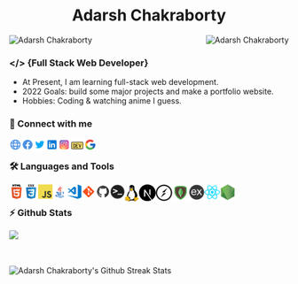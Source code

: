 <h1 align="center"> Adarsh Chakraborty</h1>
<p align="center" float="left">
<img align="left" src="https://komarev.com/ghpvc/?username=adarsh-chakraborty&label=Profile%20views&color=009127" alt="Adarsh Chakraborty"/>
<img align="right" src="https://img.shields.io/github/followers/adarsh-chakraborty?color=009127&label=Followers" alt="Adarsh Chakraborty" /> 
</p>

&nbsp;

### &#x0003C;&#x0002F;&#x0003E; {Full Stack Web Developer}
- At Present, I am learning full-stack web development. <br>
- 2022 Goals: build some major projects and make a portfolio website. <br>
- Hobbies: Coding & watching anime I guess.

### 🔗 Connect with me

[<img align="left"  width="22px" src="https://github.com/adarsh-chakraborty/adarsh-chakraborty/blob/main/assets/socials/web.png" />][website]
[<img align="left"  width="22px" src="https://github.com/adarsh-chakraborty/adarsh-chakraborty/blob/main/assets/socials/facebook.png" />][facebook]
[<img align="left" width="22px" src="https://github.com/adarsh-chakraborty/adarsh-chakraborty/blob/main/assets/socials/twitter.png" />][twitter]
[<img align="left"  width="22px" src="https://github.com/adarsh-chakraborty/adarsh-chakraborty/blob/main/assets/socials/linkedin.png" />][linkedin]
[<img align="left"  width="22px" src="https://github.com/adarsh-chakraborty/adarsh-chakraborty/blob/main/assets/socials/instagram.png" />][instagram]
[<img align="left"  width="25px" src="https://github.com/adarsh-chakraborty/adarsh-chakraborty/blob/main/assets/socials/dev.svg" />][dev]
[<img align="left"  width="22px" src="https://github.com/adarsh-chakraborty/adarsh-chakraborty/blob/main/assets/socials/google.svg" />][google]

<br/>

### 🛠️ Languages and Tools

<p>
<a href="https://www.w3schools.com/html/"><img align="left" alt="HTML5" width="26px" src="https://github.com/adarsh-chakraborty/adarsh-chakraborty/blob/main/assets/skills/html.png" /></a>

<a href="https://www.w3schools.com/css/"><img align="left" alt="CSS3" width="26px" src="https://github.com/adarsh-chakraborty/adarsh-chakraborty/blob/main/assets/skills/css.png" /></a>

<a href="https://www.javascript.com/"><img align="left" alt="Javascript" width="26px" src="https://github.com/adarsh-chakraborty/adarsh-chakraborty/blob/main/assets/skills/javascript.png"></a>

<a href="https://www.java.com/en/"><img align="left" alt="java" width="26px" src="https://github.com/adarsh-chakraborty/adarsh-chakraborty/blob/main/assets/skills/java.png" /></a>

<a href="https://code.visualstudio.com/"><img align="left" alt="Visual Studio Code" width="26px" src="https://github.com/adarsh-chakraborty/adarsh-chakraborty/blob/main/assets/skills/vscode.png" /></a>

<a href="https://git-scm.com/"><img align="left" alt="Git" width="26px" src="https://github.com/adarsh-chakraborty/adarsh-chakraborty/blob/main/assets/skills/git.png" /></a>

<a href="https://github.com/adarsh-chakraborty"><img align="left" alt="GitHub" width="26px" src="https://github.com/adarsh-chakraborty/adarsh-chakraborty/blob/main/assets/skills/github.png" /></a>

<a href="https://ubuntu.com/tutorials/command-line-for-beginners"><img align="left" alt="Terminal" width="26px" src="https://github.com/adarsh-chakraborty/adarsh-chakraborty/blob/main/assets/skills/terminal.png" /></a>

<a href="https://www.linux.org/"><img align="left" alt="Linux" width="26px" src="https://github.com/adarsh-chakraborty/adarsh-chakraborty/blob/main/assets/skills/penguin.png"></a>
<a href="https://nextjs.org/"><img align="left" alt="Next JS" width="30px" src="https://github.com/adarsh-chakraborty/adarsh-chakraborty/blob/main/assets/skills/nextjs.png" /></a>
<a href="https://socket.io/"><img align="left" alt="Socket IO" width="30px" src="https://github.com/adarsh-chakraborty/adarsh-chakraborty/blob/main/assets/skills/Socket-io.svg"></a>
<a href="https://www.mongodb.com/"><img align="left" alt="MongoDB" width="30px" src="https://github.com/adarsh-chakraborty/adarsh-chakraborty/blob/main/assets/skills/mongodb.svg"></a>
<a href="https://expressjs.com/"><img align="left" alt="Express" width="28px" src="https://github.com/adarsh-chakraborty/adarsh-chakraborty/blob/main/assets/skills/expressjs.png"></a>
<a href="https://reactjs.org/"><img align="left" alt="React" width="28px" src="https://github.com/adarsh-chakraborty/adarsh-chakraborty/blob/main/assets/skills/reactjs.svg"></a>
<a href="https://nodejs.org/en/"><img align="left" alt="NodeJS" width="28px" src="https://github.com/adarsh-chakraborty/adarsh-chakraborty/blob/main/assets/skills/nodejs.png"></a></p>

<br/>

### ⚡ Github Stats
<a href="https://github.com/adarsh-chakraborty?tab=repositories">
<img src="https://github-readme-stats.vercel.app/api?username=adarsh-chakraborty&layout=compact&show_icons=true&title_color=00FFA5&bg_color=0D1117&icon_color=00FFA5&text_color=F8F7F9&hide_border=1"/>
</a>

&nbsp;

<img alt="Adarsh Chakraborty's Github Streak Stats" src="http://github-readme-streak-stats.herokuapp.com/?user=adarsh-chakraborty&theme=green_nur&fire=00FFA5" />


  
[website]: http://adarsh.gq
[facebook]: https://www.facebook.com/adarshwastaken/
[twitter]: https://twitter.com/adarshgq
[instagram]: https://instagram.com/adarshchakraborty
[linkedin]: https://linkedin.com/in/adarsh-chakraborty
[google]: https://www.google.com/search?q=Adarsh+Chakraborty&stick=H4sIAAAAAAAAAOOwesRoyi3w8sc9YSmdSWtOXmNU4-IJSC0qzs8LTk0sSs4QEuNic80rySypFOKR4uLiyEoPj_QJM_bhWcQq5JiSWFScoeCckZhdlJiUX1RSCQCCC8p1TwAAAA&sa=X&ved=2ahUKEwjTiLrKgqvzAhXEmeYKHYypAvgQnJoFegQIHRAG
[dev]: https://dev.to/adarshchakraborty
